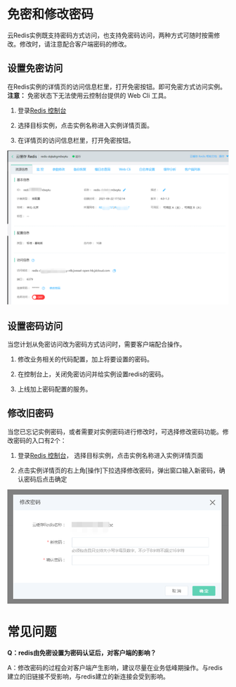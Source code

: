 # 免密和修改密码

云Redis实例既支持密码方式访问，也支持免密码访问，两种方式可随时按需修改。修改时，请注意配合客户端密码的修改。

## 设置免密访问

在Redis实例的详情页的访问信息栏里，打开免密按钮。即可免密方式访问实例。**注意：** 免密状态下无法使用云控制台提供的 Web Cli 工具。

1. 登录[Redis 控制台](https://redis-console.jdcloud.com/redis)

2. 选择目标实例，点击实例名称进入实例详情页面。

3. 在详情页的访问信息栏里，打开免密按钮。

![](../../../../../image/Redis/Change-Password-1.png)


## 设置密码访问

当您计划从免密访问改为密码方式访问时，需要客户端配合操作。

1. 修改业务相关的代码配置，加上将要设置的密码。

2. 在控制台上，关闭免密访问并给实例设置redis的密码。

3. 上线加上密码配置的服务。


## 修改旧密码

当您已忘记实例密码，或者需要对实例密码进行修改时，可选择修改密码功能。修改密码的入口有2个：

1. 登录[Redis 控制台](https://redis-console.jdcloud.com/redis)， 选择目标实例，点击实例名称进入实例详情页面

2. 点击实例详情页的右上角[操作]下拉选择修改密码，弹出窗口输入新密码，确认密码后点击确定

![](../../../../../image/Redis/Change-Password-2.png)


#  常见问题

**Q：redis由免密设置为密码认证后，对客户端的影响？**

A：修改密码的过程会对客户端产生影响，建议尽量在业务低峰期操作。与redis建立的旧链接不受影响，与redis建立的新连接会受到影响。


